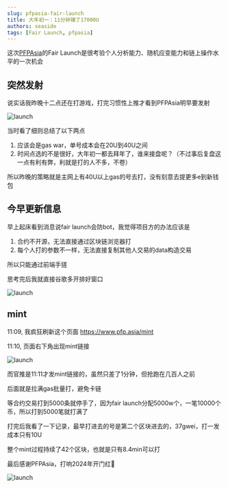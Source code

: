 ```yaml
---
slug: pfpasia-fair-launch
title: 大年初一：11分钟赚了17000U
authors: seaside
tags: [Fair Launch, pfpasia]
---
```


这次[PFPAsia](https://twitter.com/PFPAsia)的Fair Launch是很考验个人分析能力、随机应变能力和链上操作水平的一次机会

## 突然发射

说实话我昨晚十二点还在打游戏，打完习惯性上推才看到PFPAsia明早要发射

![launch](/img/blog/pfpasia/1.png)

当时看了细则总结了以下两点

1. 应该会是gas war，单号成本会在20U到40U之间
2. 时间点选的不是很好，大年初一都去拜年了，谁来接盘呢？（不过事后复盘这一点有利有弊，利就是打的人不多，不卷）

所以昨晚的策略就是主网上有40U以上gas的号去打，没有刻意去提更多e到新钱包

## 今早更新信息

早上起床看到消息说fair launch会防bot，我觉得项目方的办法应该是

1. 合约不开源，无法直接通过区块链浏览器打
2. 每个人打的参数不一样，无法直接复制其他人交易的data构造交易

所以只能通过前端手搓

思考完后我就直接谷歌多开排好窗口

![launch](/img/blog/pfpasia/2.png)

## mint

11:09, 我疯狂刷新这个页面 https://www.pfp.asia/mint

11:10, 页面右下角出现mint链接

![launch](/img/blog/pfpasia/3.png)

而官推是11:11才发mint链接的，虽然只差了1分钟，但抢跑在几百人之前

后面就是拉满gas批量打，避免卡链

等合约交易打到5000条就停手了，因为fair launch分配5000w个，一笔10000个币，所以打到5000笔就打满了

打完后我看了一下记录，最早打进去的号是第二个区块进去的，37gwei，打一发成本只有10U

整个mint过程持续了42个区块，也就是只有8.4min可以打

最后感谢PFPAsia，打响2024年开门红🔴

![launch](/img/blog/pfpasia/4.jpg)